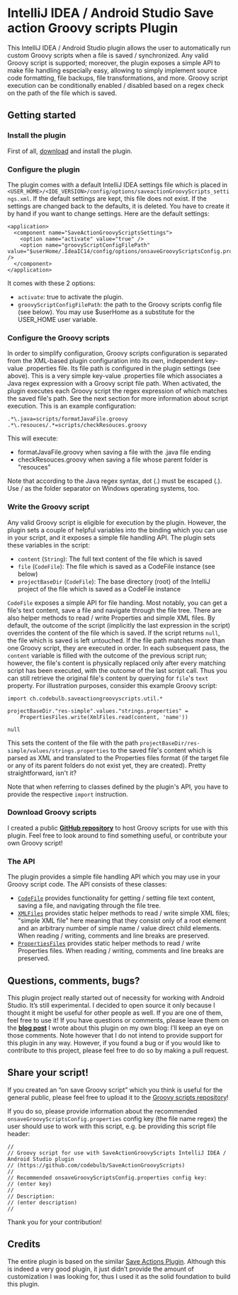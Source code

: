 # IntelliJ IDEA / Android Studio Save action Groovy scripts Plugin
This IntelliJ IDEA / Android Studio plugin allows the user to automatically run custom Groovy scripts when a file is saved / synchronized. Any valid Groovy script is supported; moreover, the plugin exposes a simple API to make file handling especially easy, allowing to simply implement source code formatting, file backups, file transformations, and more. Groovy script execution can be conditionally enabled / disabled based on a regex check on the path of the file which is saved.

## Getting started

### Install the plugin

First of all, [download](https://github.com/codebulb/SaveActionGroovyScripts/blob/master/SaveActionGroovyScripts.zip?raw=true) and install the plugin.

### Configure the plugin
The plugin comes with a default IntelliJ IDEA settings file which is placed in ```<USER_HOME>/<IDE_VERSION>/config/options/saveactionGroovyScripts_settings.xml```. If the default settings are kept, this file does not exist. If the settings are changed back to the defaults, it is deleted. You have to create it by hand if you want to change settings. Here are the default settings:

	<application>
	  <component name="SaveActionGroovyScriptsSettings">
		<option name="activate" value="true" />
		<option name="groovyScriptConfigFilePath" value="$userHome/.IdeaIC14/config/options/onsaveGroovyScriptsConfig.properties" />
	  </component>
	</application>

It comes with these 2 options:

- ```activate```: true to activate the plugin.
- ```groovyScriptConfigFilePath```: the path to the Groovy scripts config file (see below). You may use $userHome as a substitute for the USER_HOME user variable.

### Configure the Groovy scripts
In order to simplify configuration, Groovy scripts configuration is separated from the XML-based plugin configuration into its own, independent key-value .properties file. Its file path is configured in the plugin settings (see above). This is a very simple key-value .properties file which associates a Java regex expression with a Groovy script file path.
When activated, the plugin executes each Groovy script the regex expression of which matches the saved file's path. See the next section for more information about script execution.
This is an example configuration:

	.*\.java=scripts/formatJavaFile.groovy
	.*\.resouces/.*=scripts/checkResouces.groovy

This will execute:

- formatJavaFile.groovy when saving a file with the .java file ending
- checkResouces.groovy when saving a file whose parent folder is "resouces"

Note that according to the Java regex syntax, dot (.) must be escaped (\.). Use / as the folder separator on Windows operating systems, too.

### Write the Groovy script
Any valid Groovy script is eligible for execution by the plugin. However, the plugin sets a couple of helpful variables into the binding which you can use in your script, and it exposes a simple file handling API.
The plugin sets these variables in the script:

- ```content``` (```String```): The full text content of the file which is saved
- ```file``` (```CodeFile```): The file which is saved as a CodeFile instance (see below)
- ```projectBaseDir``` (```CodeFile```): The base directory (root) of the IntelliJ project of the file which is saved as a CodeFile instance

```CodeFile``` exposes a simple API for file handing. Most notably, you can get a file's text content, save a file and navigate through the file tree. There are also helper methods to read / write Properties and simple XML files.
By default, the outcome of the script (implicitly the last expression in the script) overrides the content of the file which is saved. If the script returns ```null```, the file which is saved is left untouched.
If the file path matches more than one Groovy script, they are executed in order. In each subsequent pass, the ```content``` variable is filled with the outcome of the previous script run; however, the file's content is physically replaced only after every matching script has been executed, with the outcome of the last script call. Thus you can still retrieve the original file's content by querying for ```file```'s ```text``` property.
For illustration purposes, consider this example Groovy script:

	import ch.codebulb.saveactiongroovyscripts.util.*
	
	projectBaseDir."res-simple".values."strings.properties" = 
		PropertiesFiles.write(XmlFiles.read(content, 'name'))
	
	null

This sets the content of the file with the path ```projectBaseDir/res-simple/values/strings.properties``` to the saved file's content which is parsed as XML and translated to the Properties files format (if the target file or any of its parent folders do not exist yet, they are created). Pretty straightforward, isn't it?

Note that when referring to classes defined by the plugin's API, you have to provide the respective ```import``` instruction.

### Download Groovy scripts
I created a public [**GitHub repository**](https://github.com/codebulb/SaveActionGroovyScripts) to host Groovy scripts for use with this plugin. Feel free to look around to find something useful, or contribute your own Groovy script!

### The API
The plugin provides a simple file handling API which you may use in your Groovy script code. The API consists of these classes:
- [```CodeFile```](http://codebulb.github.io/pages/2015/06/SaveActionGroovyScripts/doc/ch/codebulb/saveactiongroovyscripts/model/CodeFile.html) provides functionality for getting / setting file text content, saving a file, and navigating through the file tree.
- [```XMLFiles```](http://codebulb.github.io/pages/2015/06/SaveActionGroovyScripts/doc/ch/codebulb/saveactiongroovyscripts/util/XmlFiles.html) provides static helper methods to read / write simple XML files; "simple XML file" here meaning that they consist only of a root element and an arbitrary number of simple name / value direct child elements. When reading / writing, comments and line breaks are preserved.
- [```PropertiesFiles```](http://codebulb.github.io/pages/2015/06/SaveActionGroovyScripts/doc/ch/codebulb/saveactiongroovyscripts/util/PropertiesFiles.html) provides static helper methods to read / write Properties files. When reading / writing, comments and line breaks are preserved.

## Questions, comments, bugs?
This plugin project really started out of necessity for working with Android Studio. It’s still experimental. I decided to open source it only because I thought it might be useful for other people as well. If you are one of them, feel free to use it!
If you have questions or comments, please leave them on the [**blog post**](http://www.codebulb.ch/2015/06/intellij-idea-android-studio-plugin-save-action-groovy-scripts.html) I wrote about this plugin on my own blog: I’ll keep an eye on those comments. Note however that I do not intend to provide support for this plugin in any way.
However, if you found a bug or if you would like to contribute to this project, please feel free to do so by making a pull request.

## Share your script!
If you created an “on save Groovy script” which you think is useful for the general public, please feel free to upload it to the [Groovy scripts repository](https://github.com/codebulb/SaveActionGroovyScriptsRepository)!

If you do so, please provide information about the recommended ```onsaveGroovyScriptsConfig.properties``` config key (the file name regex) the user should use to work with this script, e.g. be providing this script file header:

	// 
	// Groovy script for use with SaveActionGroovyScripts IntelliJ IDEA / Android Studio plugin
	// (https://github.com/codebulb/SaveActionGroovyScripts)
	// 
	// Recommended onsaveGroovyScriptsConfig.properties config key:
	// (enter key)
	// 
	// Description:
	// (enter description)
	// 

Thank you for your contribution!

## Credits
The entire plugin is based on the similar [Save Actions Plugin](https://github.com/dubreuia/intellij-plugin-save-actions). Although this is indeed a very good plugin, it just didn’t provide the amount of customization I was looking for, thus I used it as the solid foundation to build this plugin.
